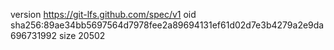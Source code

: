version https://git-lfs.github.com/spec/v1
oid sha256:89ae34bb5697564d7978fee2a89694131ef61d02d7e3b4279a2e9da696731992
size 20502
